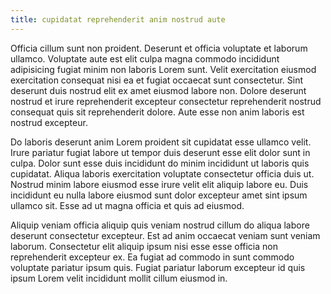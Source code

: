 ```yaml
---
title: cupidatat reprehenderit anim nostrud aute
---
```


Officia cillum sunt non proident. Deserunt et officia voluptate et laborum ullamco. Voluptate aute est elit culpa magna commodo incididunt adipisicing fugiat minim non laboris Lorem sunt. Velit exercitation eiusmod exercitation consequat nisi ea et fugiat occaecat sunt consectetur. Sint deserunt duis nostrud elit ex amet eiusmod labore non. Dolore deserunt nostrud et irure reprehenderit excepteur consectetur reprehenderit nostrud consequat quis sit reprehenderit dolore. Aute esse non anim laboris est nostrud excepteur.

Do laboris deserunt anim Lorem proident sit cupidatat esse ullamco velit. Irure pariatur fugiat labore ut tempor duis deserunt esse elit dolor sunt in culpa. Dolor sunt esse duis incididunt do minim incididunt ut laboris quis cupidatat. Aliqua laboris exercitation voluptate consectetur officia duis ut. Nostrud minim labore eiusmod esse irure velit elit aliquip labore eu. Duis incididunt eu nulla labore eiusmod sunt dolor excepteur amet sint ipsum ullamco sit. Esse ad ut magna officia et quis ad eiusmod.

Aliquip veniam officia aliquip quis veniam nostrud cillum do aliqua labore deserunt consectetur excepteur. Est ad anim occaecat veniam sunt veniam laborum. Consectetur elit aliquip ipsum nisi esse esse officia non reprehenderit excepteur ex. Ea fugiat ad commodo in sunt commodo voluptate pariatur ipsum quis. Fugiat pariatur laborum excepteur id quis ipsum Lorem velit incididunt mollit cillum eiusmod in.